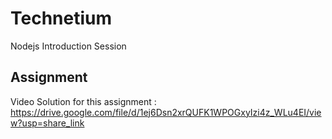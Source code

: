 # Technetium

Nodejs Introduction Session

## Assignment 

Video Solution for this assignment : https://drive.google.com/file/d/1ej6Dsn2xrQUFK1WPOGxyIzi4z_WLu4EI/view?usp=share_link


